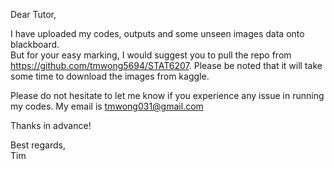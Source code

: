 Dear Tutor,

I have uploaded my codes, outputs and some unseen images data onto blackboard.\
But for your easy marking, I would suggest you to pull the repo from https://github.com/tmwong5694/STAT6207. Please be noted that it will take some time to download the images from kaggle.

Please do not hesitate to let me know if you experience any issue in running my codes.
My email is tmwong031@gmail.com

Thanks in advance!

Best regards,\
Tim